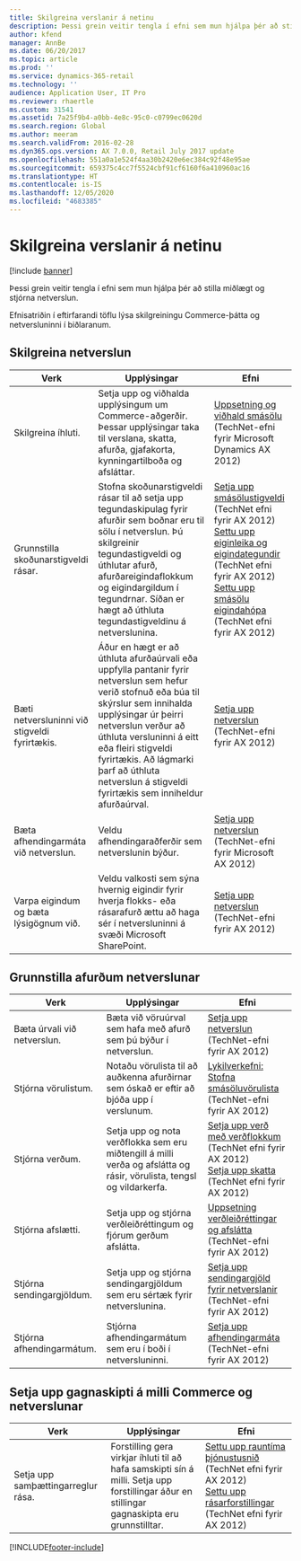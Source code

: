 ```yaml
---
title: Skilgreina verslanir á netinu
description: Þessi grein veitir tengla í efni sem mun hjálpa þér að stilla miðlægt og stjórna netverslun.
author: kfend
manager: AnnBe
ms.date: 06/20/2017
ms.topic: article
ms.prod: ''
ms.service: dynamics-365-retail
ms.technology: ''
audience: Application User, IT Pro
ms.reviewer: rhaertle
ms.custom: 31541
ms.assetid: 7a25f9b4-a0bb-4e8c-95c0-c0799ec0620d
ms.search.region: Global
ms.author: meeram
ms.search.validFrom: 2016-02-28
ms.dyn365.ops.version: AX 7.0.0, Retail July 2017 update
ms.openlocfilehash: 551a0a1e524f4aa30b2420e6ec384c92f48e95ae
ms.sourcegitcommit: 659375c4cc7f5524cbf91cf6160f6a410960ac16
ms.translationtype: HT
ms.contentlocale: is-IS
ms.lasthandoff: 12/05/2020
ms.locfileid: "4683385"
---
```

# <a name="configure-online-stores"></a>Skilgreina verslanir á netinu

[!include [banner](../includes/banner.md)]

Þessi grein veitir tengla í efni sem mun hjálpa þér að stilla miðlægt og stjórna netverslun.

Efnisatriðin í eftirfarandi töflu lýsa skilgreiningu Commerce-þátta og netversluninni í biðlaranum.

## <a name="configure-an-online-store"></a>Skilgreina netverslun

| Verk                                                | Upplýsingar                                                                                                                                                                                                                                                                                                                                                   | Efni                                                                                                                                                                                                                                                                                                                                                                                                                                   |
|-----------------------------------------------------|-----------------------------------------------------------------------------------------------------------------------------------------------------------------------------------------------------------------------------------------------------------------------------------------------------------------------------------------------------------|------------------------------------------------------------------------------------------------------------------------------------------------------------------------------------------------------------------------------------------------------------------------------------------------------------------------------------------------------------------------------------------------------------------------------------------|
| Skilgreina íhluti.                        | Setja upp og viðhalda upplýsingum um Commerce-aðgerðir. Þessar upplýsingar taka til verslana, skatta, afurða, gjafakorta, kynningartilboða og afsláttar.                                                                                                                                                                                                          | [Uppsetning og viðhald smásölu](https://technet.microsoft.com/library/hh597201.aspx) (TechNet-efni fyrir Microsoft Dynamics AX 2012)                                                                                                                                                                                                                                                                                          |
| Grunnstilla skoðunarstigveldi rásar.    | Stofna skoðunarstigveldi rásar til að setja upp tegundaskipulag fyrir afurðir sem boðnar eru til sölu í netverslun. Þú skilgreinir tegundastigveldi og úthlutar afurð, afurðareigindaflokkum og eigindargildum í tegundrnar. Síðan er hægt að úthluta tegundastigveldinu á netverslunina.                            | [Setja upp smásölustigveldi](https://technet.microsoft.com/library/hh580593.aspx)</br> (TechNet efni fyrir AX 2012)</br> [Settu upp eiginleika og eigindategundir](https://technet.microsoft.com/library/hh227548.aspx) (TechNet efni fyrir AX 2012)</br> [Settu upp smásölu eigindahópa](https://technet.microsoft.com/library/jj728713.aspx) (TechNet efni fyrir AX 2012) |
| Bæti netversluninni við stigveldi fyrirtækis. | Áður en hægt er að úthluta afurðaúrvali eða uppfylla pantanir fyrir netverslun sem hefur verið stofnuð eða búa til skýrslur sem innihalda upplýsingar úr þeirri netverslun verður að úthluta versluninni á eitt eða fleiri stigveldi fyrirtækis. Að lágmarki þarf að úthluta netverslun á stigveldi fyrirtækis sem inniheldur afurðaúrval. | [Setja upp netverslun](https://technet.microsoft.com/library/jj682095.aspx) (TechNet-efni fyrir AX 2012)                                                                                                                                                                                                                                                                                                     |
| Bæta afhendingarmáta við netverslun.          | Veldu afhendingaraðferðir sem netverslunin býður.                                                                                                                                                                                                                                                                                                 | [Setja upp netverslun](https://technet.microsoft.com/library/jj682095.aspx) (TechNet-efni fyrir Microsoft AX 2012)                                                                                                                                                                                                                                                                                                     |
| Varpa eigindum og bæta lýsigögnum við.                   | Veldu valkosti sem sýna hvernig eigindir fyrir hverja flokks- eða rásarafurð ættu að haga sér í netversluninni á svæði Microsoft SharePoint.                                                                                                                                                                                              | [Setja upp netverslun](https://technet.microsoft.com/library/jj682095.aspx) (TechNet-efni fyrir AX 2012)                                                                                                                                                                                                                                                                                                     |

## <a name="configure-online-store-products"></a>Grunnstilla afurðum netverslunar

| Verk                                 | Upplýsingar                                                                                                                                           | Efni                                                                                                                                                                                                                                                                            |
|--------------------------------------|---------------------------------------------------------------------------------------------------------------------------------------------------|-----------------------------------------------------------------------------------------------------------------------------------------------------------------------------------------------------------------------------------------------------------------------------------|
| Bæta úrvali við netverslun. | Bæta við vöruúrval sem hafa með afurð sem þú býður í netverslun.                                                                  | [Setja upp netverslun](https://technet.microsoft.com/library/jj682095.aspx) (TechNet-efni fyrir AX 2012)                                                                                                                                              |
| Stjórna vörulistum.                     | Notaðu vörulista til að auðkenna afurðirnar sem óskað er eftir að bjóða upp í verslunum.                                                              | [Lykilverkefni: Stofna smásöluvörulista](https://technet.microsoft.com/library/jj728712.aspx) (TechNet-efni fyrir AX 2012)                                                                                                                           |
| Stjórna verðum.                       | Setja upp og nota verðflokka sem eru miðtengill á milli verða og afslátta og rásir, vörulista, tengsl og vildarkerfa. | [Setja upp verð með verðflokkum](https://technet.microsoft.com/library/hh597169.aspx) (TechNet efni fyrir AX 2012)</br> [Setja upp skatta](https://technet.microsoft.com/library/hh580571.aspx) (TechNet efni fyrir AX 2012) |
| Stjórna afslætti.                    | Setja upp og stjórna verðleiðréttingum og fjórum gerðum afslátta.                                                                                  | [Uppsetning verðleiðréttingar og afslátta](https://technet.microsoft.com/library/hh597114.aspx) (TechNet-efni fyrir AX 2012)                                                                                                                          |
| Stjórna sendingargjöldum.             | Setja upp og stjórna sendingargjöldum sem eru sértæk fyrir netverslunina.                                                                     | [Setja upp sendingargjöld fyrir netverslanir](https://technet.microsoft.com/library/jj728714.aspx) (TechNet-efni fyrir AX 2012)                                                                                                                           |
| Stjórna afhendingarmátum.            | Stjórna afhendingarmátum sem eru í boði í netversluninni.                                                                                        | [Setja upp afhendingarmáta](https://technet.microsoft.com/library/jj728719.aspx) (TechNet-efni fyrir AX 2012)                                                                                                                                            |

## <a name="set-up-data-exchange-between-commerce-and-the-online-store"></a>Setja upp gagnaskipti á milli Commerce og netverslunar

| Verk                                 | Upplýsingar                                                                                                                               | Efni                                                                                                                                                                                                                                                                                  |
|--------------------------------------|---------------------------------------------------------------------------------------------------------------------------------------|-----------------------------------------------------------------------------------------------------------------------------------------------------------------------------------------------------------------------------------------------------------------------------------------|
| Setja upp samþættingarreglur rása. | Forstilling gera virkjar íhluti til að hafa samskipti sín á milli. Setja upp forstillingar áður en stillingar gagnaskipta eru grunnstilltar. | [Settu upp rauntíma þjónustusnið](https://technet.microsoft.com/library/hh580631.aspx) (TechNet efni fyrir AX 2012)</br> [Settu upp rásarforstillingar](https://technet.microsoft.com/library/jj677402.aspx) (TechNet efni fyrir AX 2012) |







[!INCLUDE[footer-include](../../includes/footer-banner.md)]